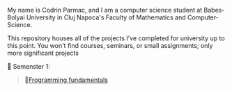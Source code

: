 My name is Codrin Parmac, and I am a computer science student at Babes-Bolyai University in Cluj Napoca's Faculty of Mathematics and Computer-Science.

This repository houses all of the projects I've completed for university up to this point. You won't find courses, seminars, or small assignments; only more significant projects

:file_folder: Semenster 1: <br>
> :snake:[Frogramming fundamentals](First%20year/1st%20semester/FP)
